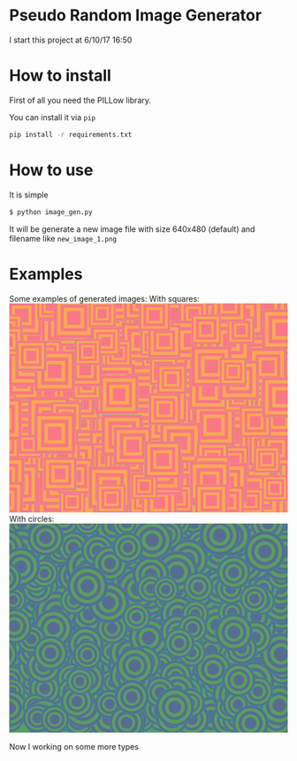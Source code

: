 # Pseudo Random Image Generator

I start this project at  6/10/17 16:50

# How to install 

 First of all you need the PILLow library. 
 
 You can install it  via `pip`

```bash
pip install -r requirements.txt
```

#  How to use
 It is simple
 
```bash
$ python image_gen.py
```
It will be generate a new image file  with size 640x480 (default) and filename like `new_image_1.png`  


# Examples
Some examples of generated  images:
With squares:
![squuares](example/example_squares.png)
With circles:
![circles](example/example_circles.png)

Now I working on some more types
